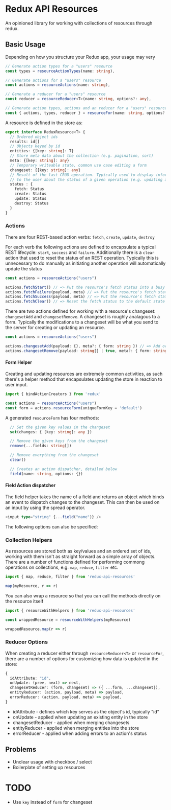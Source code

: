 # Redux API Resources

An opinioned library for working with collections of resources through redux.

## Basic Usage

Depending on how you structure your Redux app, your usage may very

```typescript
// Generate action types for a "users" resource
const types = resourceActionTypes(name: string),

// Generate actions for a "users" resource
const actions = resourceActions(name: string),

// Generate a reducer for a "users" resource
const reducer = resourceReducer<T>(name: string, options?: any),

// Generate action types, actions and an reducer for a "users" resource
const { actions, types, reducer } = resourceFor(name: string, options?: any)
```
A resource is defined in the store as:

```typescript
export interface ReduxResource<T> {
  // Ordered object ids
  results: id[]
  // Objects keyed by id
  entities: {[key: string]: T}
  // Store meta data about the collection (e.g. pagination, sort)
  meta: {[key: string]: any}
  // Temporary writeable state, common use case editing a form
  changeset: {[key: string]: any}
  // Result of the last CRUD operation. Typically used to display information
  // to the user about the status of a given operation (e.g. updating a user failed)
  status : {
    fetch: Status
    create: Status
    update: Status
    destroy: Status
  }
}
```

### Actions

There are four REST-based action verbs: `fetch`, `create`, `update`, `destroy`

For each verb the following actions are defined to encapsulate a typical REST
lifecycle: `start`, `success` and `failure`. Additionally there is a `clear` action
that used to reset the status of an REST operation. Typically this is unnecessary
to do manually as initiating another operation will automatically update the status

```typescript
const actions = resourceActions("users")

actions.fetchStart() // => Put the resource's fetch status into a busy state
actions.fetchFailure(payload, meta) // => Put the resource's fetch status into a failure state
actions.fetchSuccess(payload, meta) // => Put the resource's fetch status into a successful state and merges the data into the collection
actions.fetchClear() // => Reset the fetch status to the default state
```

There are two actions defined for working with a resource's changeset: `changesetAdd` and `changesetRemove`.
A changeset is roughly analagous to a form. Typically the modifications to a changeset will be what
you send to the server for creating or updating an resource.

```typescript
const actions = resourceActions("users")

actions.changesetAdd(payload: {}, meta?: { form: string }) // => Add or replace key values in the changeset object
actions.changesetRemove(payload: string[] | true, meta?: { form: string }) // => Remove a list of keys from the changeset, or remove ALL keys
```

#### Form Helper

Creating and updating resources are extremely common activities, as such there's a helper method that encapsulates
updating the store in reaction to user input.

```typescript
import { bindActionCreators } from 'redux'

const actions = resourceActions("users")
const form = actions.resourceForm(uniqueFormKey = 'default')
```

A generated `resourceForm` has four methods:

```typescript
  // Set the given key values in the changeset
  set(changes: { [key: string]: any })

  // Remove the given keys from the changeset
  remove(...fields: string[])

  // Remove everything from the changeset
  clear()

  // Creates an action dispatcher, detailed below
  field(name: string, options: {})
```

#### Field Action dispatcher

The field helper takes the name of a field and returns an object which binds an event to dispatch
changes to the changeset. This can then be used on an input by using the spread operator.

```typescript
<input type="string" {...field("name")} />
```
The following options can also be specified:

### Collection Helpers

As resources are stored both as key/values and an ordered set of ids, working
with them isn't as straight forward as a simple array of objects. There are a number of
functions defined for performing commong operations on collections, e.g. `map`, `reduce`,
`filter` etc.

```typescript
import { map, reduce, filter } from 'redux-api-resources'

map(myResource, r => r)
```

You can also wrap a resource so that you can call the methods directly on the resource itself

```typescript
import { resourceWithHelpers } from 'redux-api-resources'

const wrappedResource = resourceWithHelpers(myResource)

wrappedResource.map(r => r)
```

### Reducer Options

When creating a reducer either through `resourceReducer<T>` or `resourceFor`, there are a number
of options for customizing how data is updated in the store:

```typescript
{
  idAttribute: "id",
  onUpdate: (prev, next) => next,
  changesetReducer: (form, changeset) => ({ ...form, ...changeset}),
  entityReducer: (action, payload, meta) => payload,
  errorReducer: (action, payload, meta) => payload,
}
```

* idAttribute - defines which key serves as the object's id, typically "id"
* onUpdate - applied when updating an existing entity in the store
* changesetReducer - applied when merging changesets
* entityReducer - applied when merging entities into the store
* errorReducer - applied when adding errors to an action's status

## Problems

- Unclear usage with checkbox / select
- Boilerplate of setting up resources

# TODO

- Use `key` instead of `form` for changeset
